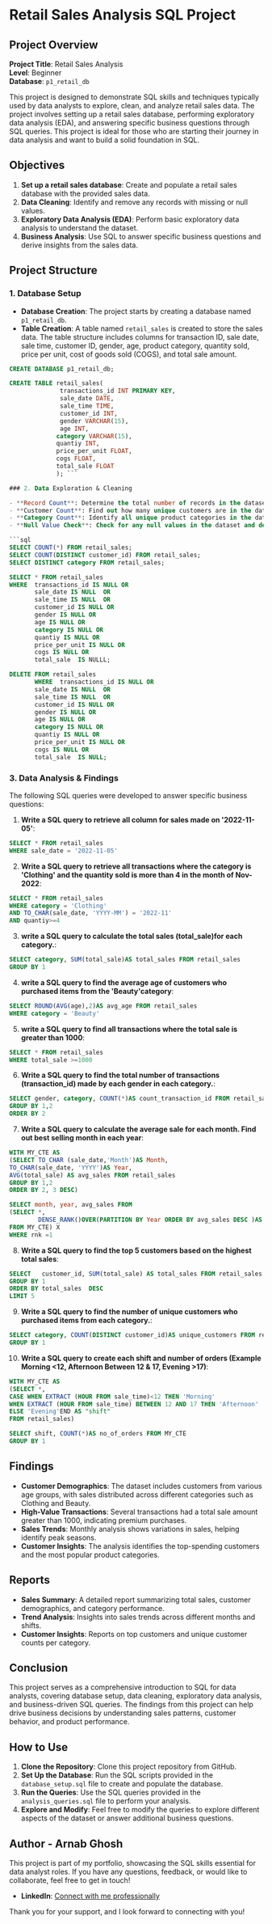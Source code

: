 # Retail Sales Analysis SQL Project

## Project Overview

**Project Title**: Retail Sales Analysis  
**Level**: Beginner  
**Database**: `p1_retail_db`

This project is designed to demonstrate SQL skills and techniques typically used by data analysts to explore, clean, and analyze retail sales data. The project involves setting up a retail sales database, performing exploratory data analysis (EDA), and answering specific business questions through SQL queries. This project is ideal for those who are starting their journey in data analysis and want to build a solid foundation in SQL.

## Objectives

1. **Set up a retail sales database**: Create and populate a retail sales database with the provided sales data.
2. **Data Cleaning**: Identify and remove any records with missing or null values.
3. **Exploratory Data Analysis (EDA)**: Perform basic exploratory data analysis to understand the dataset.
4. **Business Analysis**: Use SQL to answer specific business questions and derive insights from the sales data.

## Project Structure

### 1. Database Setup

- **Database Creation**: The project starts by creating a database named `p1_retail_db`.
- **Table Creation**: A table named `retail_sales` is created to store the sales data. The table structure includes columns for transaction ID, sale date, sale time, customer ID, gender, age, product category, quantity sold, price per unit, cost of goods sold (COGS), and total sale amount.

```sql
CREATE DATABASE p1_retail_db;

CREATE TABLE retail_sales(
              transactions_id INT PRIMARY KEY,
              sale_date DATE,
              sale_time TIME,	
	          customer_id INT,
	          gender VARCHAR(15),
	          age INT,
	         category VARCHAR(15),
	         quantiy INT,	
	         price_per_unit FLOAT,
	         cogs FLOAT,
	         total_sale FLOAT
			 ); ```

### 2. Data Exploration & Cleaning

- **Record Count**: Determine the total number of records in the dataset.
- **Customer Count**: Find out how many unique customers are in the dataset.
- **Category Count**: Identify all unique product categories in the dataset.
- **Null Value Check**: Check for any null values in the dataset and delete records with missing data.

```sql
SELECT COUNT(*) FROM retail_sales;
SELECT COUNT(DISTINCT customer_id) FROM retail_sales;
SELECT DISTINCT category FROM retail_sales;

SELECT * FROM retail_sales
WHERE  transactions_id IS NULL OR
       sale_date IS NULL  OR
       sale_time IS NULL  OR
	   customer_id IS NULL OR
	   gender IS NULL OR
	   age IS NULL OR
	   category IS NULL OR
	   quantiy IS NULL OR	
	   price_per_unit IS NULL OR
	   cogs IS NULL OR
	   total_sale  IS NULLL;

DELETE FROM retail_sales
	   WHERE  transactions_id IS NULL OR
       sale_date IS NULL  OR
       sale_time IS NULL  OR
	   customer_id IS NULL OR
	   gender IS NULL OR
	   age IS NULL OR
	   category IS NULL OR
	   quantiy IS NULL OR	
	   price_per_unit IS NULL OR
	   cogs IS NULL OR
	   total_sale  IS NULL;
```

### 3. Data Analysis & Findings

The following SQL queries were developed to answer specific business questions:

1. **Write a SQL query to retrieve all column for sales made on '2022-11-05'**:
```sql
SELECT * FROM retail_sales
WHERE sale_date = '2022-11-05'
```

2. **Write  a SQL query to retrieve all transactions where the category is 'Clothing' and the quantity sold is more than 4 in the month of Nov-2022**:
```sql
SELECT * FROM retail_sales
WHERE category = 'Clothing'
AND TO_CHAR(sale_date, 'YYYY-MM') = '2022-11'
AND quantiy>=4
```

3. **write  a SQL query to calculate the total sales (total_sale)for each category.**:
```sql
SELECT category, SUM(total_sale)AS total_sales FROM retail_sales
GROUP BY 1
```

4. **write a SQL query to find the average age of customers who purchased items from the 'Beauty'category**:
```sql
SELECT ROUND(AVG(age),2)AS avg_age FROM retail_sales
WHERE category = 'Beauty'
```

5. **write a SQL query to find all transactions where the total sale is greater than 1000**:
```sql
SELECT * FROM retail_sales
WHERE total_sale >=1000
```

6. **Write a SQL query to find the total number of transactions (transaction_id) made by each gender in each category.**:
```sql
SELECT gender, category, COUNT(*)AS count_transaction_id FROM retail_sales
GROUP BY 1,2
ORDER BY 2
```

7. **Write a SQL query to calculate the average sale for each month. Find out best selling month in each year**:
```sql
WITH MY_CTE AS
(SELECT TO_CHAR (sale_date,'Month')AS Month, 
TO_CHAR(sale_date, 'YYYY')AS Year,
AVG(total_sale) AS avg_sales FROM retail_sales
GROUP BY 1,2
ORDER BY 2, 3 DESC)

SELECT month, year, avg_sales FROM
(SELECT *,
        DENSE_RANK()OVER(PARTITION BY Year ORDER BY avg_sales DESC )AS rnk
FROM MY_CTE) X
WHERE rnk =1
```

8. **Write a SQL query to find the top 5 customers based on the highest total sales**:
```sql
SELECT   customer_id, SUM(total_sale) AS total_sales FROM retail_sales
GROUP BY 1
ORDER BY total_sales  DESC
LIMIT 5
```

9. **Write a SQL query to find the number of unique customers who purchased items from each category.**:
```sql
SELECT category, COUNT(DISTINCT customer_id)AS unique_customers FROM retail_sales
GROUP BY 1
```

10. **Write a SQL query to create each shift and number of orders (Example Morning <12, Afternoon Between 12 & 17, Evening >17)**:
```sql
WITH MY_CTE AS
(SELECT *, 
CASE WHEN EXTRACT (HOUR FROM sale_time)<12 THEN 'Morning' 
WHEN EXTRACT (HOUR FROM sale_time) BETWEEN 12 AND 17 THEN 'Afternoon'
ELSE 'Evening'END AS "shift"
FROM retail_sales)

SELECT shift, COUNT(*)AS no_of_orders FROM MY_CTE 
GROUP BY 1
```

## Findings

- **Customer Demographics**: The dataset includes customers from various age groups, with sales distributed across different categories such as Clothing and Beauty.
- **High-Value Transactions**: Several transactions had a total sale amount greater than 1000, indicating premium purchases.
- **Sales Trends**: Monthly analysis shows variations in sales, helping identify peak seasons.
- **Customer Insights**: The analysis identifies the top-spending customers and the most popular product categories.

## Reports

- **Sales Summary**: A detailed report summarizing total sales, customer demographics, and category performance.
- **Trend Analysis**: Insights into sales trends across different months and shifts.
- **Customer Insights**: Reports on top customers and unique customer counts per category.

## Conclusion

This project serves as a comprehensive introduction to SQL for data analysts, covering database setup, data cleaning, exploratory data analysis, and business-driven SQL queries. The findings from this project can help drive business decisions by understanding sales patterns, customer behavior, and product performance.

## How to Use

1. **Clone the Repository**: Clone this project repository from GitHub.
2. **Set Up the Database**: Run the SQL scripts provided in the `database_setup.sql` file to create and populate the database.
3. **Run the Queries**: Use the SQL queries provided in the `analysis_queries.sql` file to perform your analysis.
4. **Explore and Modify**: Feel free to modify the queries to explore different aspects of the dataset or answer additional business questions.

## Author - Arnab Ghosh

This project is part of my portfolio, showcasing the SQL skills essential for data analyst roles. If you have any questions, feedback, or would like to collaborate, feel free to get in touch!


- **LinkedIn**: [Connect with me professionally](www.linkedin.com/in/arnab-ghosh-3bb37617a)


Thank you for your support, and I look forward to connecting with you!
